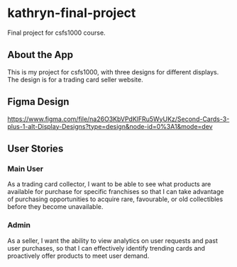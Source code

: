 # kathryn-final-project
Final project for csfs1000 course.

## About the App ##
This is my project for csfs1000, with three designs for different displays. The design is for a trading card seller website. 

## Figma Design ##
https://www.figma.com/file/na26O3KbVPdKlFRu5WyUKz/Second-Cards-3-plus-1-alt-Display-Designs?type=design&node-id=0%3A1&mode=dev

## User Stories ##
### Main User ###
As a trading card collector, I want to be able to see what products are available for purchase for specific franchises so that I can take advantage of purchasing opportunities to acquire rare, favourable, or old collectibles before they become unavailable.

### Admin ###
As a seller, I want the ability to view analytics on user requests and past user purchases, so that I can effectively identify trending cards and proactively offer products to meet user demand.
